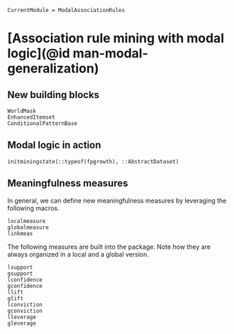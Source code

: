 ```@meta
CurrentModule = ModalAssociationRules
```

# [Association rule mining with modal logic](@id man-modal-generalization)

## New building blocks

```@docs
WorldMask
EnhancedItemset
ConditionalPatternBase
```

## Modal logic in action
```@docs
initminingstate(::typeof(fpgrowth), ::AbstractDataset)
```

## Meaningfulness measures 

In general, we can define new meaningfulness measures by leveraging the following macros.

```@docs
localmeasure
globalmeasure
linkmeas
```

The following measures are built into the package. Note how they are always organized in a local and a global version.

```@docs
lsupport
gsupport
lconfidence
gconfidence
llift
glift
lconviction
gconviction
lleverage
gleverage
```